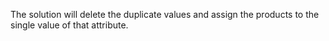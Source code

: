 The solution will delete the duplicate values and assign the products to the single value of that attribute.
